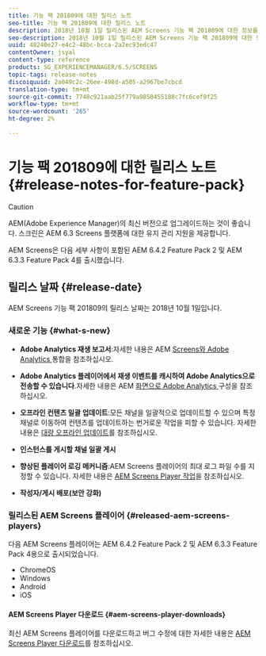 ```yaml
---
title: 기능 팩 201809에 대한 릴리스 노트
seo-title: 기능 팩 201809에 대한 릴리스 노트
description: 2018년 10월 1일 릴리스된 AEM Screens 기능 팩 201809에 대한 정보를 보려면 이 페이지를 따르십시오.
seo-description: 2018년 10월 1일 릴리스된 AEM Screens 기능 팩 201809에 대한 정보를 보려면 이 페이지를 따르십시오.
uuid: 48240e27-e4c2-48bc-bcca-2a2ec93edc47
contentOwner: jsyal
content-type: reference
products: SG_EXPERIENCEMANAGER/6.5/SCREENS
topic-tags: release-notes
discoiquuid: 2a049c2c-26ee-498d-a505-a2967be7cbcd
translation-type: tm+mt
source-git-commit: 7748c921aab25f779a9850455188c7fc6cef9f25
workflow-type: tm+mt
source-wordcount: '265'
ht-degree: 2%

---
```



# 기능 팩 201809에 대한 릴리스 노트 {#release-notes-for-feature-pack}

>[!CAUTION]
>
>AEM(Adobe Experience Manager)의 최신 버전으로 업그레이드하는 것이 좋습니다. 스크린은 AEM 6.3 Screens 플랫폼에 대한 유지 관리 지원을 제공합니다.

AEM Screens은 다음 세부 사항이 포함된 AEM 6.4.2 Feature Pack 2 및 AEM 6.3.3 Feature Pack 4를 출시했습니다.

## 릴리스 날짜 {#release-date}

AEM Screens 기능 팩 201809의 릴리스 날짜는 2018년 10월 1일입니다.

### 새로운 기능 {#what-s-new}

* **Adobe Analytics 재생 보고서**:자세한 내용은 AEM  [Screens와 Adobe Analytics ](adobe-analytics-integration-aem-screens.md) 통합을 참조하십시오.

* **Adobe Analytics 플레이어에서 재생 이벤트를 캐시하여 Adobe Analytics으로 전송할 수 있습니다**.자세한 내용은 AEM  [화면으로 Adobe Analytics ](configuring-adobe-analytics-aem-screens.md) 구성을 참조하십시오.

* **오프라인 컨텐츠 일괄 업데이트**:모든 채널을 일괄적으로 업데이트할 수 있으며 특정 채널로 이동하여 컨텐츠를 업데이트하는 번거로운 작업을 피할 수 있습니다. 자세한 내용은 [대량 오프라인 업데이트](bulk-offline-update.md)를 참조하십시오.

* **인스턴스를 게시할 채널 일괄 게시**
* **향상된 플레이어 로깅 메커니즘**:AEM Screens 플레이어의 최대 로그 파일 수를 지정할 수 있습니다. 자세한 내용은 [AEM Screens Player 작업](working-with-screens-player.md)을 참조하십시오.

* **작성자/게시 배포(보안 강화)**

### 릴리스된 AEM Screens 플레이어 {#released-aem-screens-players}

다음 AEM Screens 플레이어는 AEM 6.4.2 Feature Pack 2 및 AEM 6.3.3 Feature Pack 4용으로 출시되었습니다.

* ChromeOS
* Windows
* Android
* iOS

#### AEM Screens Player 다운로드 {#aem-screens-player-downloads}

최신 AEM Screens 플레이어를 다운로드하고 버그 수정에 대한 자세한 내용은 [AEM Screens Player 다운로드](https://download.macromedia.com/screens/)를 참조하십시오.
